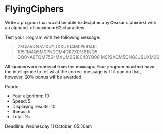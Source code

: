 # FlyingCiphers

Write a program that would be able to
decipher any Ceasar ciphertext with an
alphabet of maximum 62 characters

Test your program with the following
message:
>2XQM5QN7A10QYUXXU104M0P59146T
1R5TM4Q5M0PNQOM4QR7X01661NQ5
QQ0NA6TQM7564MXUM0S18Q40YQ06
M0P2XQM5QNQ8USUXM06

All spaces were removed from the message.
Your program need not have the intelligence
to tell what the correct message is. If it can do
that, however, 20% bonus will be awarded.

Rubric:
- Your algorithm: 10
- Speed: 5
- Displaying results: 10
- Bonus: 5
- Total: 25

Deadline: Wednesday 11 October, 05:00am